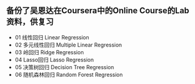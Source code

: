 ## 备份了吴恩达在Coursera中的Online Course的Lab资料，供复习
- 01 线性回归 Linear Regression
- 02 多元线性回归 Multiple Linear Regression
- 03 岭回归 Ridge Regression
- 04 Lasso回归 Lasso Regression
- 05 决策树回归 Decision Tree Regression
- 06 随机森林回归 Random Forest Regression

